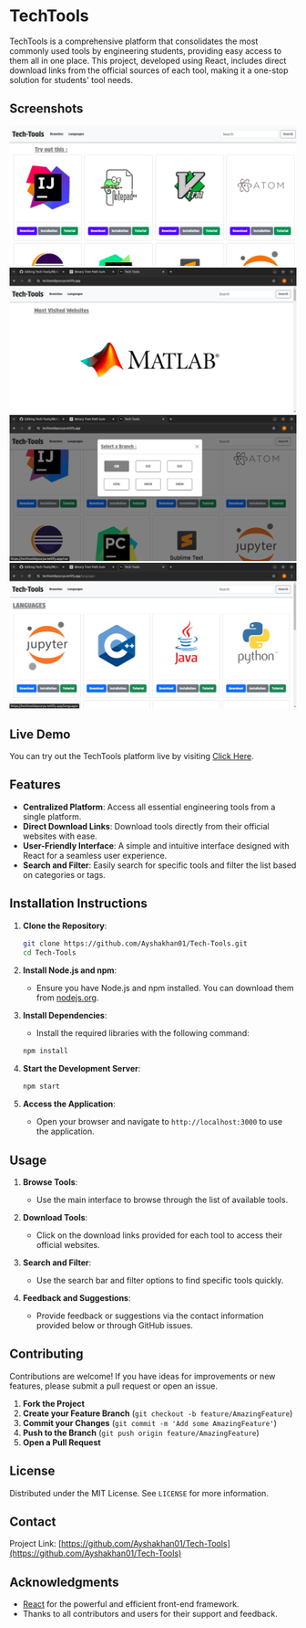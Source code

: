# TechTools

TechTools is a comprehensive platform that consolidates the most commonly used tools by engineering students, providing easy access to them all in one place. This project, developed using React, includes direct download links from the official sources of each tool, making it a one-stop solution for students' tool needs.

## Screenshots

![TechTools Interface](https://github.com/Ayshakhan01/Tech-Tools/blob/main/images/images1.png)
![Tool List](https://github.com/Ayshakhan01/Tech-Tools/blob/main/images/images2.png)
![Tool Details](https://github.com/Ayshakhan01/Tech-Tools/blob/main/images/images3.png)
![Tool Details](https://github.com/Ayshakhan01/Tech-Tools/blob/main/images/images4.png)

## Live Demo

You can try out the TechTools platform live by visiting [Click Here](https://techtoolsbysurya.netlify.app/).

## Features

- **Centralized Platform**: Access all essential engineering tools from a single platform.
- **Direct Download Links**: Download tools directly from their official websites with ease.
- **User-Friendly Interface**: A simple and intuitive interface designed with React for a seamless user experience.
- **Search and Filter**: Easily search for specific tools and filter the list based on categories or tags.

## Installation Instructions

1. **Clone the Repository**:
    ```sh
    git clone https://github.com/Ayshakhan01/Tech-Tools.git
    cd Tech-Tools
    ```

2. **Install Node.js and npm**:
    - Ensure you have Node.js and npm installed. You can download them from [nodejs.org](https://nodejs.org/).

3. **Install Dependencies**:
    - Install the required libraries with the following command:
    ```sh
    npm install
    ```

4. **Start the Development Server**:
    ```sh
    npm start
    ```

5. **Access the Application**:
    - Open your browser and navigate to `http://localhost:3000` to use the application.

## Usage

1. **Browse Tools**:
    - Use the main interface to browse through the list of available tools.

2. **Download Tools**:
    - Click on the download links provided for each tool to access their official websites.

3. **Search and Filter**:
    - Use the search bar and filter options to find specific tools quickly.

4. **Feedback and Suggestions**:
    - Provide feedback or suggestions via the contact information provided below or through GitHub issues.

## Contributing

Contributions are welcome! If you have ideas for improvements or new features, please submit a pull request or open an issue.

1. **Fork the Project**
2. **Create your Feature Branch** (`git checkout -b feature/AmazingFeature`)
3. **Commit your Changes** (`git commit -m 'Add some AmazingFeature'`)
4. **Push to the Branch** (`git push origin feature/AmazingFeature`)
5. **Open a Pull Request**

## License

Distributed under the MIT License. See `LICENSE` for more information.

## Contact

Project Link: [https://github.com/Ayshakhan01/Tech-Tools](https://github.com/Ayshakhan01/Tech-Tools)

## Acknowledgments

- [React](https://reactjs.org/) for the powerful and efficient front-end framework.
- Thanks to all contributors and users for their support and feedback.
